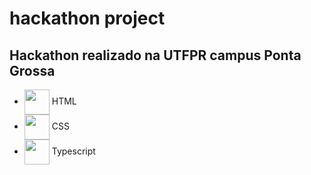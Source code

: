 # hackathon project

## Hackathon realizado na UTFPR campus Ponta Grossa

* <img align="center" height="40" width="40" src="https://img.icons8.com/color/48/000000/html-5--v1.png"/> HTML
* <img align="center" height="40" width="40" src="https://img.icons8.com/color/48/000000/css3.png"> CSS
* <img align="center" height="40" width="40" src="https://img.icons8.com/color/48/000000/typescript.png"> Typescript 
